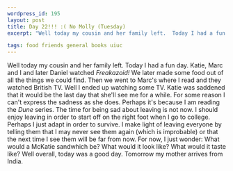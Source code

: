 ```yaml
--- 
wordpress_id: 195
layout: post
title: Day 22!!! :( No Molly (Tuesday)
excerpt: "Well today my cousin and her family left.  Today I had a fun day.  Katie, Marc and I and later Daniel watched <i>Freakazoid!</i>  We later made some food out of all the things we could find.  Then we went to Marc's where I read and they watched British TV.  Well I ended up watching some TV.  Katie was saddened that it would be the last day that she'll see me for a while.  For some reason I can't express the sadness as she does.  Perhaps it's because I am reading the <i>Dune</i> series.  The time for being sad about leaving is not now.  I should enjoy leaving in order to start off on the right foot when I go to college.  Perhaps I just adapt in order to survive.  I make light of leaving everyone by telling them that I may never see them again (which is improbable) or that the next time I see them will be far from now.  For now, I just wonder: What would a McKatie sandwhich be?  What would it look like?  What would it taste like?  Well overall, today was a good day.  Tomorrow my mother arrives from India."

tags: food friends general books uiuc
---
```


Well today my cousin and her family left.  Today I had a fun day.  Katie, Marc and I and later Daniel watched <i>Freakazoid!</i>  We later made some food out of all the things we could find.  Then we went to Marc's where I read and they watched British TV.  Well I ended up watching some TV.  Katie was saddened that it would be the last day that she'll see me for a while.  For some reason I can't express the sadness as she does.  Perhaps it's because I am reading the <i>Dune</i> series.  The time for being sad about leaving is not now.  I should enjoy leaving in order to start off on the right foot when I go to college.  Perhaps I just adapt in order to survive.  I make light of leaving everyone by telling them that I may never see them again (which is improbable) or that the next time I see them will be far from now.  For now, I just wonder: What would a McKatie sandwhich be?  What would it look like?  What would it taste like?  Well overall, today was a good day.  Tomorrow my mother arrives from India.
